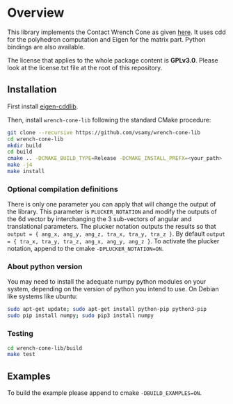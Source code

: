
Overview
=========

This library implements the Contact Wrench Cone as given [here](https://scaron.info/papers/journal/caron-tro-2016.pdf). It uses cdd for the polyhedron computation and Eigen for the matrix part. Python bindings are also available.

The license that applies to the whole package content is **GPLv3.0**. Please look at the license.txt file at the root of this repository.

## Installation

First install [eigen-cddlib](https://github.com/vsamy/eigen-cddlib).

Then, install ``wrench-cone-lib`` following the standard CMake procedure:

```sh
git clone --recursive https://github.com/vsamy/wrench-cone-lib
cd wrench-cone-lib
mkdir build
cd build
cmake .. -DCMAKE_BUILD_TYPE=Release -DCMAKE_INSTALL_PREFX=<your_path>
make -j4
make install
```

### Optional compilation definitions

There is only one parameter you can apply that will change the output of the library.
This parameter is `PLUCKER_NOTATION` and modify the outputs of the 6d vector by interchanging the 3 sub-vectors of angular and translational parameters.
The plucker notation outputs the results so that `output = { ang_x, ang_y, ang_z, tra_x, tra_y, tra_z }`.
By default `output = { tra_x, tra_y, tra_z, ang_x, ang_y, ang_z }`.
To activate the plucker notation, append to the cmake `-DPLUCKER_NOTATION=ON`.

### About python version

You may need to install the adequate numpy python modules on your system, depending on the version of python you intend to use. On Debian like systems like ubuntu:

```bash
sudo apt-get update; sudo apt-get install python-pip python3-pip
sudo pip install numpy; sudo pip3 install numpy
```


### Testing

```sh
cd wrench-cone-lib/build
make test
```

## Examples

To build the example please append to cmake `-DBUILD_EXAMPLES=ON`.

